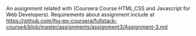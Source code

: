 An assignment related with (Coursera Course HTML,CSS and Javascript for Web Developers).
Requirements about assignment include at https://github.com/jhu-ep-coursera/fullstack-course4/blob/master/assignments/assignment3/Assignment-3.md
